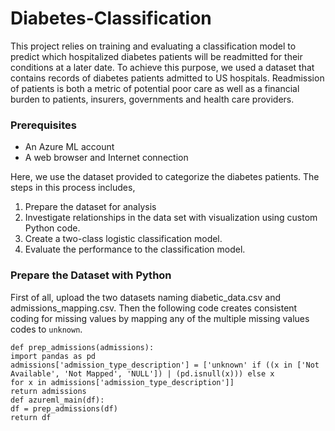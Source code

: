 # Diabetes-Classification
This project relies on training and evaluating a classification model to predict which hospitalized diabetes patients will be readmitted for their conditions at a later date. To achieve this purpose, we used a dataset that contains records of diabetes patients admitted to US hospitals. Readmission of patients is both a metric of potential poor care as well as a financial burden to patients, insurers, governments and health care providers.
 
 ### Prerequisites
 - An Azure ML account
 - A web browser and Internet connection
 
 Here, we use the dataset provided to categorize the diabetes patients. The steps in this process includes,
 1. Prepare the dataset for analysis
 2. Investigate relationships in the data set with visualization using custom Python code.
 3. Create a two-class logistic classification model.
 4. Evaluate the performance to the classification model.
 
 ### Prepare the Dataset with Python
 First of all, upload the two datasets naming diabetic_data.csv and admissions_mapping.csv. Then the following code creates consistent coding for missing values by mapping any of the multiple missing values codes to `unknown`.
 ```
def prep_admissions(admissions):
import pandas as pd
admissions['admission_type_description'] = ['unknown' if ((x in ['Not Available', 'Not Mapped', 'NULL']) | (pd.isnull(x))) else x
for x in admissions['admission_type_description']]
return admissions
def azureml_main(df):
df = prep_admissions(df)
return df

 ```
